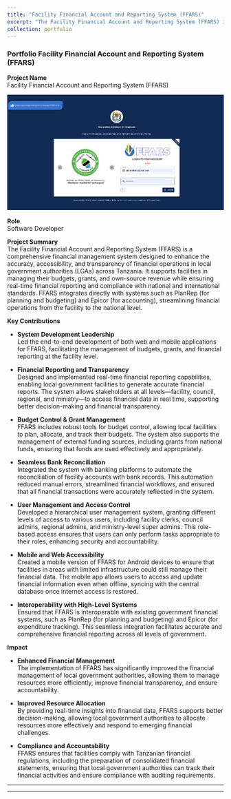 ```yaml
---
title: "Facility Financial Account and Reporting System (FFARS)"
excerpt: "The Facility Financial Account and Reporting System (FFARS) is a comprehensive financial management system designed to enhance the accuracy, accessibility, and transparency of financial operations in local government authorities (LGAs) across Tanzania. <br/><img src='/images/portfolio/ffars/login.png'>"
collection: portfolio
---
```


### Portfolio Facility Financial Account and Reporting System (FFARS)

**Project Name**  
Facility Financial Account and Reporting System (FFARS)

![](/images/portfolio/ffars/login.png)

**Role**  
Software Developer

**Project Summary**  
The Facility Financial Account and Reporting System (FFARS) is a comprehensive financial management system designed to enhance the accuracy, accessibility, and transparency of financial operations in local government authorities (LGAs) across Tanzania. It supports facilities in managing their budgets, grants, and own-source revenue while ensuring real-time financial reporting and compliance with national and international standards. FFARS integrates directly with systems such as PlanRep (for planning and budgeting) and Epicor (for accounting), streamlining financial operations from the facility to the national level.

**Key Contributions**

- **System Development Leadership**  
  Led the end-to-end development of both web and mobile applications for FFARS, facilitating the management of budgets, grants, and financial reporting at the facility level. 

- **Financial Reporting and Transparency**  
  Designed and implemented real-time financial reporting capabilities, enabling local government facilities to generate accurate financial reports. The system allows stakeholders at all levels—facility, council, regional, and ministry—to access financial data in real time, supporting better decision-making and financial transparency.

- **Budget Control & Grant Management**  
  FFARS includes robust tools for budget control, allowing local facilities to plan, allocate, and track their budgets. The system also supports the management of external funding sources, including grants from national funds, ensuring that funds are used effectively and appropriately.

- **Seamless Bank Reconciliation**  
  Integrated the system with banking platforms to automate the reconciliation of facility accounts with bank records. This automation reduced manual errors, streamlined financial workflows, and ensured that all financial transactions were accurately reflected in the system.



- **User Management and Access Control**  
  Developed a hierarchical user management system, granting different levels of access to various users, including facility clerks, council admins, regional admins, and ministry-level super admins. This role-based access ensures that users can only perform tasks appropriate to their roles, enhancing security and accountability.

- **Mobile and Web Accessibility**  
  Created a mobile version of FFARS for Android devices to ensure that facilities in areas with limited infrastructure could still manage their financial data. The mobile app allows users to access and update financial information even when offline, syncing with the central database once internet access is restored.

- **Interoperability with High-Level Systems**  
  Ensured that FFARS is interoperable with existing government financial systems, such as PlanRep (for planning and budgeting) and Epicor (for expenditure tracking). This seamless integration facilitates accurate and comprehensive financial reporting across all levels of government.

**Impact**

- **Enhanced Financial Management**  
  The implementation of FFARS has significantly improved the financial management of local government authorities, allowing them to manage resources more efficiently, improve financial transparency, and ensure accountability.

- **Improved Resource Allocation**  
  By providing real-time insights into financial data, FFARS supports better decision-making, allowing local government authorities to allocate resources more effectively and respond to emerging financial challenges.


- **Compliance and Accountability**  
  FFARS ensures that facilities comply with Tanzanian financial regulations, including the preparation of consolidated financial statements, ensuring that local government authorities can track their financial activities and ensure compliance with auditing requirements.


---

---

